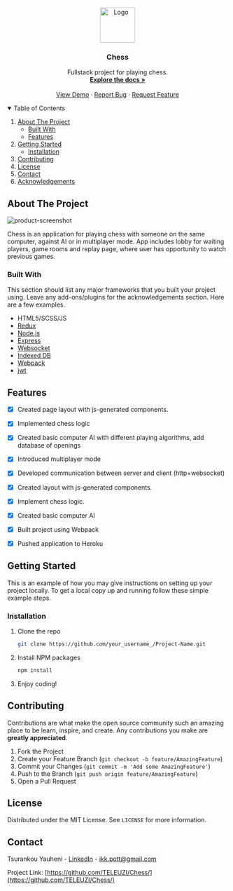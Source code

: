 <!-- PROJECT LOGO -->
<br />
<p align="center">
  
  <a href="#">
    <img src="https://freesvg.org/img/Chess-Knight.png" alt="Logo" width="80" height="80">
  </a>

  <h3 align="center">Chess</h3>

  <p align="center">
    Fullstack project for playing chess.
    <br />
    <a href="https://github.com/TELEUZI/Chess/edit/master/README.md"><strong>Explore the docs »</strong></a>
    <br />
    <br />
    <a href="https://teleuzi-chess.herokuapp.com">View Demo</a>
    ·
    <a href="https://github.com/TELEUZI/Chess/issues">Report Bug</a>
    ·
    <a href="https://github.com/TELEUZI/Chess/issues">Request Feature</a>
  </p>
</p>



<!-- TABLE OF CONTENTS -->
<details open="open">
  <summary>Table of Contents</summary>
  <ol>
    <li>
      <a href="#about-the-project">About The Project</a>
      <ul>
        <li><a href="#built-with">Built With</a></li>
        <li><a href="#features">Features</a></li>
      </ul>
    </li>
    <li>
      <a href="#getting-started">Getting Started</a>
      <ul>
        <li><a href="#installation">Installation</a></li>
      </ul>
    </li>
    <li><a href="#contributing">Contributing</a></li>
    <li><a href="#license">License</a></li>
    <li><a href="#contact">Contact</a></li>
    <li><a href="#acknowledgements">Acknowledgements</a></li>
  </ol>
</details>



<!-- ABOUT THE PROJECT -->
## About The Project

![product-screenshot](https://user-images.githubusercontent.com/41520794/132040862-1281e8b7-3712-46c1-ae24-9d6651a10596.png)

Chess is an application for playing chess with someone on the same computer, against AI or in multiplayer mode. App includes lobby for waiting players, game rooms and replay page, where user has opportunity to watch previous games.

### Built With

This section should list any major frameworks that you built your project using. Leave any add-ons/plugins for the acknowledgements section. Here are a few examples.
* HTML5/SCSS/JS
* [Redux](https://redux.js.org)
* [Node.js](https://nodejs.org/)
* [Express](https://expressjs.com/)
* [Websocket](https://github.com/websockets/ws)
* [Indexed DB](https://www.w3.org/TR/IndexedDB/)
* [Webpack](https://webpack.js.org)
* [jwt](https://jwt.io)


## Features
- [x] Created page layout with js-generated components.
- [x] Implemented chess logic
- [x] Created basic computer AI with different playing algorithms, add database of openings
- [x] Introduced multiplayer mode
- [x] Developed communication between server and client (http+websocket)
- [x] Created layout with js-generated components.
- [x] Implement chess logic.
- [x] Created basic computer AI
- [x] Built project using Webpack
- [x] Pushed application to Heroku


<!-- GETTING STARTED -->
## Getting Started

This is an example of how you may give instructions on setting up your project locally.
To get a local copy up and running follow these simple example steps.

### Installation

1. Clone the repo
   ```sh
   git clone https://github.com/your_username_/Project-Name.git
   ```
2. Install NPM packages
   ```sh
   npm install
   ```
3. Enjoy coding!

<!-- CONTRIBUTING -->
## Contributing

Contributions are what make the open source community such an amazing place to be learn, inspire, and create. Any contributions you make are **greatly appreciated**.

1. Fork the Project
2. Create your Feature Branch (`git checkout -b feature/AmazingFeature`)
3. Commit your Changes (`git commit -m 'Add some AmazingFeature'`)
4. Push to the Branch (`git push origin feature/AmazingFeature`)
5. Open a Pull Request



<!-- LICENSE -->
## License

Distributed under the MIT License. See `LICENSE` for more information.



<!-- CONTACT -->
## Contact

Tsurankou Yauheni - [LinkedIn](https://www.linkedin.com/in/yauheni-tsurankou/) - ikk.pott@gmail.com

Project Link: [https://github.com/TELEUZI/Chess/](https://github.com/TELEUZI/Chess/)

